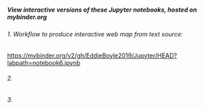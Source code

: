 ##### View interactive versions of these Jupyter notebooks, hosted on mybinder.org

###### 1. Workflow to produce interactive web map from text source:

https://mybinder.org/v2/gh/EddieBoyle2019/Jupyter/HEAD?labpath=notebook6.ipynb

###### 2.

###### 3.
